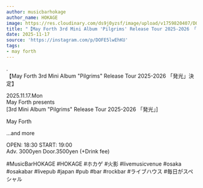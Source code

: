 ```yaml
---
author: musicbarhokage
author_name: HOKAGE
image: https://res.cloudinary.com/ds9j0yzsf/image/upload/v1759820407/DOFE5lwEhKU.jpg
title: "【May Forth 3rd Mini Album 'Pilgrims' Release Tour 2025-2026 「発光」決定】"
date: 2025-11-17
source: 'https://instagram.com/p/DOFE5lwEhKU'
tags:
- may forth
---
```

.<br>
【May Forth 3rd Mini Album "Pilgrims" Release Tour 2025-2026 「発光」決定】

2025.11.17.Mon<br>
May Forth presents<br>
[3rd Mini Album "Pilgrims" Release Tour 2025-2026 「発光」]

May Forth

...and more

OPEN: 18:30 START: 19:00<br>
Adv. 3000yen Door.3500yen (+Drink fee)

#MusicBarHOKAGE #HOKAGE #ホカゲ #火影 #livemusicvenue #osaka #osakabar #livepub #japan #pub #bar #rockbar #ライブハウス #毎日がスペシャル